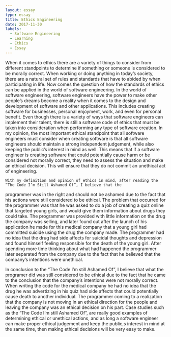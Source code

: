 ```yaml
---
layout: essay
type: essay
title: Ethics Engineering
date: 2017-11-30
labels:
  - Software Engineering
  - Learning
  - Ethics
  - Essay
---
```

When it comes to ethics there are a variety of things to consider from different standpoints to determine if something or someone is
considered to be morally correct. When working or doing anything in today’s society, there are a natural set of rules and standards that
have to abided by when participating in life. Now comes the question of how the standards of ethics can be applied in the world of
software engineering. In the world of software engineering, software engineers have the power to make other people’s dreams become a
reality when it comes to the design and development of software and other applications. This includes creating software for businesses,
personal enjoyment, work, and even for personal benefit. Even though there is a variety of ways that software engineers can implement
their talent, there is still a software code of ethics that must be taken into consideration when performing any type of software
creation. In my opinion, the most important ethical standpoint that all software engineers must consider when creating software is that
all software engineers should maintain a strong independent judgement, while also keeping the public’s interest in mind as well. 
This means that if a software engineer is creating software that could potentially cause harm or be considered not morally correct, they
need to assess the situation and make an ethical decision. This will ensure that they do not commit an unethical act of engineering.

	With my definition and opinion of ethics in mind, after reading the “The Code I’m Still Ashamed Of”, I believe that the
programmer was in the right and should not be ashamed due to the fact that his actions were still considered to be ethical. The problem
that occurred for the programmer was that he was asked to do a job of creating a quiz online that targeted young girls, and would give
them information about drugs they could take. The programmer was provided with little information on the drug the company was selling,
and later found out after the launch of his application he made for this medical company that a young girl had committed suicide using
the drug the company made. The programmer had no idea that the drug had side affects for suicidal thoughts and depression and found
himself feeling responsible for the death of the young girl. After spending more time thinking about what had happened the programmer
later separated from the company due to the fact that he believed that the company’s intentions were unethical.

In conclusion to the “The Code I’m still Ashamed Of”, I believe that what the programer did was still considered to be ethical due to
the fact that he came to the conclusion that the company’s intentions were not morally correct. When writing the code for the medical
company he had no idea that the drug he was advertizing in his quiz had side affects that could potentially cause death to another
individual. The programmer coming to a realization that the company is not moving in an ethical direction for the people and leaving the
company was an ethical decision on his part. Case studies such as the “The Code I’m still Ashamed Of”, are really good examples of
determining ethical or unethical actions, and as long a software engineer can make proper ethical judgement and keep the public,s
interest in mind at the same time, then making ethical decisions will be very easy to make.
